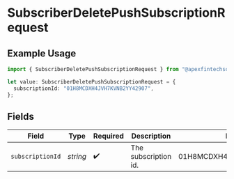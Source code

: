 # SubscriberDeletePushSubscriptionRequest

## Example Usage

```typescript
import { SubscriberDeletePushSubscriptionRequest } from "@apexfintechsolutions/ascend-sdk/models/operations";

let value: SubscriberDeletePushSubscriptionRequest = {
  subscriptionId: "01H8MCDXH4JVH7KVNB2YY42907",
};
```

## Fields

| Field                      | Type                       | Required                   | Description                | Example                    |
| -------------------------- | -------------------------- | -------------------------- | -------------------------- | -------------------------- |
| `subscriptionId`           | *string*                   | :heavy_check_mark:         | The subscription id.       | 01H8MCDXH4JVH7KVNB2YY42907 |